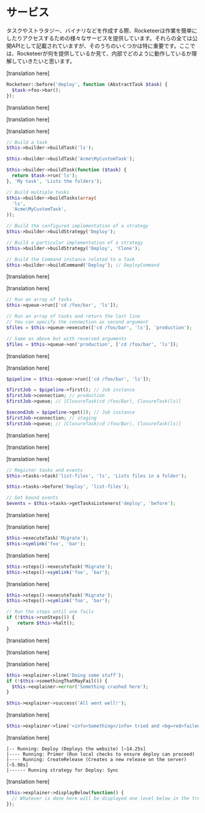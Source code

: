 # サービス

<!--original
# Services
-->

タスクやストラタジー、バイナリなどを作成する際、Rocketeerは作業を簡単にしたりアクセスするための様々なサービスを提供しています。それらの全ては公開APIとして記載されていますが、そのうちのいくつかは特に重要です。ここでは、Rocketeerが何を提供しているか見て、内部でどのように動作しているか理解していきたいと思います。

<!--original
When creating tasks, strategies, binaries, etc., Rocketeer provides you with a variety of services you can access and use to ease your work. While all of them are describe in the public API, some are more important than others. This is a look at what Rocketeer provides you with, and gives you a little more insight on how things work under the hood.
-->

[translation here]

<!--original
All examples provided are from the viewpoint of a custom task. But it also applies to closure tasks, meaning if within a task class you can do `$this->foo->bar()`, within a closure you can do this:
-->

```php
Rocketeer::before('deploy', function (AbstractTask $task) {
  $task->foo->bar();
});
```

[translation here]

<!--original
The string between brackets next to each service is the handle it can be access through.
-->

[translation here]

<!--original
## Tasks Builder [builder]
-->

[translation here]

<!--original
The tasks builder is one of Rocketeer's most important services, its a powerful factory that allows you to quickly get instances of binaries, tasks, strategies and so on, from within your tasks. It can build tasks from anything that is allowed: one-liners, closures, instances, or class names.
-->

```php
// Build a task
$this->builder->buildTask('ls');

$this->builder->buildTask('Acme\MyCustomTask');

$this->builder->buildTask(function ($task) {
  return $task->run('ls');
}, 'My task', 'Lists the folders');

// Build multiple tasks
$this->builder->buildTasks(array(
  'ls',
  'Acme\MyCustomTask',
));

// Build the configured implementation of a strategy
$this->builder->buildStrategy('Deploy');

// Build a particular implementation of a strategy
$this->builder->buildStrategy('Deploy', 'Clone');

// Build the Command instance related to a Task
$this->builder->buildCommand('Deploy'); // DeployCommand
```

[translation here]

<!--original
## Tasks Queue [queue]
-->

[translation here]

<!--original
The tasks queue is the other major class of Rocketeer, it receives an array of tasks, and builds a runnable pipeline from it. Anything it receives is passed through the TasksBuilder so you can pass the same kind of tasks types (closures, strings, class names, etc.) as above.
-->

```php
// Run an array of tasks
$this->queue->run(['cd /foo/bar', 'ls']);

// Run an array of tasks and return the last line
// You can specify the connection as second argument
$files = $this->queue->execute(['cd /foo/bar', 'ls'], 'production');

// Same as above but with reversed arguments
$files = $this->queue->on('production', ['cd /foo/bar', 'ls']);
```

[translation here]

<!--original
The `run` method will return an instance of `Rocketeer\Services\Tasks\Pipeline`. The Pipeline is a class extending `Illuminate\Support\Collection` that stores instances of `Rocketeer\Services\Tasks\Job`.
-->

[translation here]

<!--original
Within Rocketeer, a Job is a bundled version of a queue, containing all the necessary information required to run it: what connection the queue needs to be run on, what stage, what server, etc. Imagine you have two connections, `production` and `staging`, you'll get the following pipeline:
-->

```php
$pipeline = $this->queue->run(['cd /foo/bar', 'ls']);

$firstJob = $pipeline->first(); // Job instance
$firstJob->connection; // production
$firstJob->queue; // [ClosureTask(cd /foo/Bar), ClosureTask(ls)]

$secondJob = $pipeline->get(1); // Job instance
$firstJob->connection; // staging
$firstJob->queue; // [ClosureTask(cd /foo/Bar), ClosureTask(ls)]
```

[translation here]

<!--original
Once the pipeline is built it is either run synchronously or asynchronously depending on whether the `--pretend` flag was passed.
-->

[translation here]

<!--original
## Tasks Handler [tasks]
-->

[translation here]

<!--original
The tasks handler registers the tasks, plugins, and events that surrounds them. It's the main task behind the `Rocketeer` facade so you should be familiar with most of its methods (before, after, listenTo, task):
-->

```php
// Register tasks and events
$this->tasks->task('list-files', 'ls', 'Lists files in a folder');

$this->tasks->before('Deploy', 'list-files');

// Get bound events
$events = $this->tasks->getTasksListeners('deploy', 'before');
```

[translation here]

<!--original
## Steps Builder [steps()]
-->

[translation here]

<!--original
The steps builder is what allows tasks to run a series of internal commands and calls and halts on the first failure, while keeping a fluent interface. Take the following series of commands inside an imaginary task:
-->

```php
$this->executeTask('Migrate');
$this->symlink('foo', 'bar');
```

[translation here]

<!--original
Now ideally we would want to not execute the symlink if the Migrate task fails, for this, we simply prepend those calls with `steps()`:
-->

```php
$this->steps()->executeTask('Migrate');
$this->steps()->symlink('foo', 'bar');
```

[translation here]

<!--original
This will store those "steps" within a `steps` property on the tasks. Once this is done we can safely run them sequentially until one fails:
-->

```php
$this->steps()->executeTask('Migrate');
$this->steps()->symlink('foo', 'bar');

// Run the steps until one fails
if (!$this->runSteps()) {
	return $this->halt();
}
```

[translation here]

<!--original
## Queue Explainer [explainer]
-->

[translation here]

<!--original
The queue explainer is what drives Rocketeer's CLI output, its job is to explain to the user what is happening, what tasks are fired by what task or event, what is their progress, their result, how long they took to execute, etc.
-->

[translation here]

<!--original
By default when executing a task, the explainer will automatically display information about it from the `name` and `description` property you set on it (or passed to `Rocketeer::task`). But you can provide additional details to the explainer during the flow of your task:
-->

```php
$this->explainer->line('Doing some stuff');
if (!$this->somethingThatMayFail()) {
  $this->explainer->error('Something crashed here');
}

$this->explainer->success('All went well!');
```

[translation here]

<!--original
The explainer passes that to the Command instance's `line` method, meaning you can add foreground and background colors as described in [Symfony's documentation](http://symfony.com/doc/current/components/console/introduction.html#coloring-the-output):
-->

```php
$this->explainer->line('<info>Something</info> tried and <bg=red>failed</bg=red>');
```

[translation here]

<!--original
As you may have noticed, the explainer builds a "tree" of your tasks at runtime, nesting tasks if they are fired within a task, or an event:
-->

```
|-- Running: Deploy (Deploys the website) [~14.25s]
|---- Running: Primer (Run local checks to ensure deploy can proceed)
|---- Running: CreateRelease (Creates a new release on the server) [~5.98s]
|------ Running strategy for Deploy: Sync
```

[translation here]

<!--original
You can do this to by wrapping some commands in a closure:
-->

```php
$this->explainer->displayBelow(function() {
  // Whatever is done here will be displayed one level below in the tree
});
```
